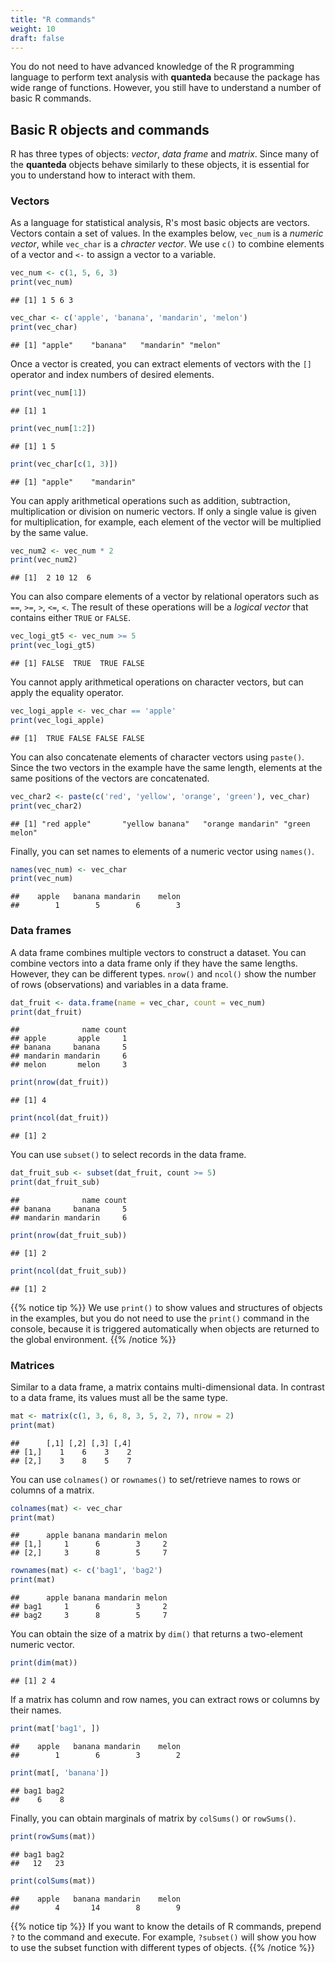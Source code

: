 ```yaml
---
title: "R commands"
weight: 10
draft: false
---
```


You do not need to have advanced knowledge of the R programming language to perform text analysis with **quanteda** because the package has wide range of functions. However, you still have to understand a number of basic R commands.

## Basic R objects and commands

R has three types of objects: *vector*, *data frame* and *matrix*. Since many of the **quanteda** objects behave similarly to these objects, it is essential for you to understand how to interact with them.

### Vectors

As a language for statistical analysis, R's most basic objects are vectors. Vectors contain a set of values. In the examples below, `vec_num` is a *numeric vector*, while `vec_char` is a *chracter vector*. We use `c()` to combine elements of a vector and `<-` to assign a vector to a variable. 


```r
vec_num <- c(1, 5, 6, 3)
print(vec_num)
```

```
## [1] 1 5 6 3
```

```r
vec_char <- c('apple', 'banana', 'mandarin', 'melon')
print(vec_char)
```

```
## [1] "apple"    "banana"   "mandarin" "melon"
```

Once a vector is created, you can extract elements of vectors with the `[]` operator and index numbers of desired elements.


```r
print(vec_num[1])
```

```
## [1] 1
```

```r
print(vec_num[1:2])
```

```
## [1] 1 5
```

```r
print(vec_char[c(1, 3)])
```

```
## [1] "apple"    "mandarin"
```

You can apply arithmetical operations such as addition, subtraction, multiplication or division on numeric vectors. If only a single value is given for multiplication, for example, each element of the vector will be multiplied by the same value.


```r
vec_num2 <- vec_num * 2
print(vec_num2)
```

```
## [1]  2 10 12  6
```

You can also compare elements of a vector by relational operators such as `==`, `>=`, `>`, `<=`, `<`. The result of these operations will be a *logical vector* that contains either `TRUE` or `FALSE`.


```r
vec_logi_gt5 <- vec_num >= 5
print(vec_logi_gt5)
```

```
## [1] FALSE  TRUE  TRUE FALSE
```

You cannot apply arithmetical operations on character vectors, but can apply the equality operator.


```r
vec_logi_apple <- vec_char == 'apple'
print(vec_logi_apple)
```

```
## [1]  TRUE FALSE FALSE FALSE
```

You can also concatenate elements of character vectors using `paste()`. Since the two vectors in the example have the same length, elements at the same positions of the vectors are concatenated. 


```r
vec_char2 <- paste(c('red', 'yellow', 'orange', 'green'), vec_char)
print(vec_char2)
```

```
## [1] "red apple"       "yellow banana"   "orange mandarin" "green melon"
```

Finally, you can set names to elements of a numeric vector using `names()`.


```r
names(vec_num) <- vec_char
print(vec_num)
```

```
##    apple   banana mandarin    melon 
##        1        5        6        3
```

### Data frames

A data frame combines multiple vectors to construct a dataset. You can combine vectors into a data frame only if they have the same lengths. However, they can be different types. `nrow()` and `ncol()` show the number of rows (observations) and variables in a data frame.


```r
dat_fruit <- data.frame(name = vec_char, count = vec_num)
print(dat_fruit)
```

```
##              name count
## apple       apple     1
## banana     banana     5
## mandarin mandarin     6
## melon       melon     3
```

```r
print(nrow(dat_fruit))
```

```
## [1] 4
```

```r
print(ncol(dat_fruit))
```

```
## [1] 2
```

You can use `subset()` to select records in the data frame. 


```r
dat_fruit_sub <- subset(dat_fruit, count >= 5)
print(dat_fruit_sub)
```

```
##              name count
## banana     banana     5
## mandarin mandarin     6
```

```r
print(nrow(dat_fruit_sub))
```

```
## [1] 2
```

```r
print(ncol(dat_fruit_sub))
```

```
## [1] 2
```

{{% notice tip %}}
We use `print()` to show values and structures of objects in the examples, but you do not need to use the `print()` command in the console, because it is triggered automatically when objects are returned to the global environment.
{{% /notice %}}

### Matrices

Similar to a data frame, a matrix contains multi-dimensional data. In contrast to a data frame, its values must all be the same type.


```r
mat <- matrix(c(1, 3, 6, 8, 3, 5, 2, 7), nrow = 2)
print(mat)
```

```
##      [,1] [,2] [,3] [,4]
## [1,]    1    6    3    2
## [2,]    3    8    5    7
```

You can use `colnames()` or `rownames()` to set/retrieve names to rows or columns of a matrix.


```r
colnames(mat) <- vec_char
print(mat)
```

```
##      apple banana mandarin melon
## [1,]     1      6        3     2
## [2,]     3      8        5     7
```

```r
rownames(mat) <- c('bag1', 'bag2') 
print(mat)
```

```
##      apple banana mandarin melon
## bag1     1      6        3     2
## bag2     3      8        5     7
```

You can obtain the size of a matrix by `dim()` that returns a two-element numeric vector.


```r
print(dim(mat))
```

```
## [1] 2 4
```

If a matrix has column and row names, you can extract rows or columns by their names.


```r
print(mat['bag1', ])
```

```
##    apple   banana mandarin    melon 
##        1        6        3        2
```

```r
print(mat[, 'banana'])
```

```
## bag1 bag2 
##    6    8
```

Finally, you can obtain marginals of matrix by `colSums()` or `rowSums()`.


```r
print(rowSums(mat))
```

```
## bag1 bag2 
##   12   23
```

```r
print(colSums(mat))
```

```
##    apple   banana mandarin    melon 
##        4       14        8        9
```

{{% notice tip %}}
If you want to know the details of R commands, prepend `?` to the command and execute. For example, `?subset()` will show you how to use the subset function with different types of objects.
{{% /notice %}}
